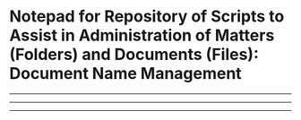 # Notepad for Repository of Scripts to Assist in Administration of Matters (Folders) and Documents (Files): Document Name Management

---  
---  
---  

